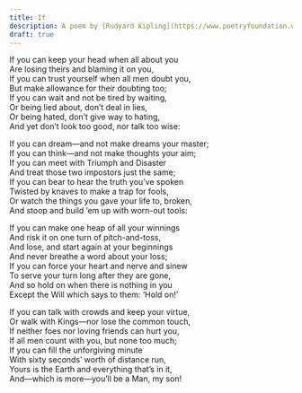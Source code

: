 ```yaml
---
title: If
description: A poem by [Rudyard Kipling](https://www.poetryfoundation.org/poems/46473/if---)
draft: true
---
```


If you can keep your head when all about you   
    Are losing theirs and blaming it on you,   
If you can trust yourself when all men doubt you,  
    But make allowance for their doubting too;   
If you can wait and not be tired by waiting,  
    Or being lied about, don’t deal in lies,  
Or being hated, don’t give way to hating,  
    And yet don’t look too good, nor talk too wise:

If you can dream—and not make dreams your master;   
    If you can think—and not make thoughts your aim;    
If you can meet with Triumph and Disaster  
    And treat those two impostors just the same;  
If you can bear to hear the truth you’ve spoken  
    Twisted by knaves to make a trap for fools,  
Or watch the things you gave your life to, broken,  
    And stoop and build ’em up with worn-out tools:

If you can make one heap of all your winnings  
And risk it on one turn of pitch-and-toss,  
And lose, and start again at your beginnings  
And never breathe a word about your loss;  
If you can force your heart and nerve and sinew  
    To serve your turn long after they are gone,    
And so hold on when there is nothing in you  
    Except the Will which says to them: ‘Hold on!’

If you can talk with crowds and keep your virtue,  
    Or walk with Kings—nor lose the common touch,  
If neither foes nor loving friends can hurt you,  
    If all men count with you, but none too much;  
If you can fill the unforgiving minute  
    With sixty seconds’ worth of distance run,  
Yours is the Earth and everything that’s in it,    
    And—which is more—you’ll be a Man, my son!
